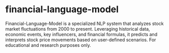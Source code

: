 # financial-language-model
Financial-Language-Model is a specialized NLP system that analyzes stock market fluctuations from 2000 to present. Leveraging historical data, economic events, key influencers, and financial formulas, it predicts and interprets stock price movements based on user-defined scenarios. For educational and research purposes only.
